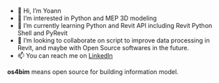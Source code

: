 - 👋 Hi, I’m Yoann
- 👀 I’m interested in Python and MEP 3D modeling
- 🌱 I’m currently learning Python and Revit API including Revit Python Shell and PyRevit
- 💞️ I’m looking to collaborate on script to improve data processing in Revit, and maybe with Open Source softwares in  the future.
- 📫 You can reach me on [Linkedln](https://www.linkedin.com/in/yoann-obry-1889b611b/)

**os4bim** means open source for building information model.
